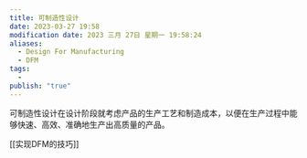 ```yaml
---
title: 可制造性设计
date: 2023-03-27 19:58
modification date: 2023 三月 27日 星期一 19:58:24
aliases:
  - Design For Manufacturing
  - DFM
tags:
  - 
publish: "true"
---
```


可制造性设计在设计阶段就考虑产品的生产工艺和制造成本，以便在生产过程中能够快速、高效、准确地生产出高质量的产品。 

[[实现DFM的技巧]]
